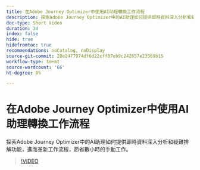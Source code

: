 ```yaml
---
title: 在Adobe Journey Optimizer中使用AI助理轉換工作流程
description: 探索Adobe Journey Optimizer中的AI助理如何提供即時資料深入分析和疑難排解功能，進而革新工作流程，節省數小時的手動工作。
doc-type: Short Video
duration: 34
index: false
hide: true
hidefromtoc: true
recommendations: noCatalog, noDisplay
source-git-commit: 28e2477974df6d22cff87eb9c242657e23569b15
workflow-type: tm+mt
source-wordcount: '66'
ht-degree: 0%

---
```



# 在Adobe Journey Optimizer中使用AI助理轉換工作流程

探索Adobe Journey Optimizer中的AI助理如何提供即時資料深入分析和疑難排解功能，進而革新工作流程，節省數小時的手動工作。

<!-- 65_S653_3442539_33_transforming-workflows-with-ai-assistant-in-adobe-journey-optimizer -->
>[!VIDEO](https://video.tv.adobe.com/v/3460451/?learn=on&enablevpops=true&captions=chi_hant)
